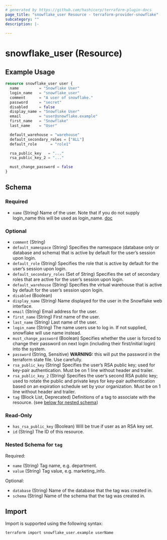 ```yaml
---
# generated by https://github.com/hashicorp/terraform-plugin-docs
page_title: "snowflake_user Resource - terraform-provider-snowflake"
subcategory: ""
description: |-
  
---
```


# snowflake_user (Resource)



## Example Usage

```terraform
resource snowflake_user user {
  name         = "Snowflake User"
  login_name   = "snowflake_user"
  comment      = "A user of snowflake."
  password     = "secret"
  disabled     = false
  display_name = "Snowflake User"
  email        = "user@snowflake.example"
  first_name   = "Snowflake"
  last_name    = "User"

  default_warehouse = "warehouse"
  default_secondary_roles = ["ALL"]
  default_role      = "role1"

  rsa_public_key   = "..."
  rsa_public_key_2 = "..."

  must_change_password = false
}
```

<!-- schema generated by tfplugindocs -->
## Schema

### Required

- `name` (String) Name of the user. Note that if you do not supply login_name this will be used as login_name. [doc](https://docs.snowflake.net/manuals/sql-reference/sql/create-user.html#required-parameters)

### Optional

- `comment` (String)
- `default_namespace` (String) Specifies the namespace (database only or database and schema) that is active by default for the user’s session upon login.
- `default_role` (String) Specifies the role that is active by default for the user’s session upon login.
- `default_secondary_roles` (Set of String) Specifies the set of secondary roles that are active for the user’s session upon login.
- `default_warehouse` (String) Specifies the virtual warehouse that is active by default for the user’s session upon login.
- `disabled` (Boolean)
- `display_name` (String) Name displayed for the user in the Snowflake web interface.
- `email` (String) Email address for the user.
- `first_name` (String) First name of the user.
- `last_name` (String) Last name of the user.
- `login_name` (String) The name users use to log in. If not supplied, snowflake will use name instead.
- `must_change_password` (Boolean) Specifies whether the user is forced to change their password on next login (including their first/initial login) into the system.
- `password` (String, Sensitive) **WARNING:** this will put the password in the terraform state file. Use carefully.
- `rsa_public_key` (String) Specifies the user’s RSA public key; used for key-pair authentication. Must be on 1 line without header and trailer.
- `rsa_public_key_2` (String) Specifies the user’s second RSA public key; used to rotate the public and private keys for key-pair authentication based on an expiration schedule set by your organization. Must be on 1 line without header and trailer.
- `tag` (Block List, Deprecated) Definitions of a tag to associate with the resource. (see [below for nested schema](#nestedblock--tag))

### Read-Only

- `has_rsa_public_key` (Boolean) Will be true if user as an RSA key set.
- `id` (String) The ID of this resource.

<a id="nestedblock--tag"></a>
### Nested Schema for `tag`

Required:

- `name` (String) Tag name, e.g. department.
- `value` (String) Tag value, e.g. marketing_info.

Optional:

- `database` (String) Name of the database that the tag was created in.
- `schema` (String) Name of the schema that the tag was created in.

## Import

Import is supported using the following syntax:

```shell
terraform import snowflake_user.example userName
```
